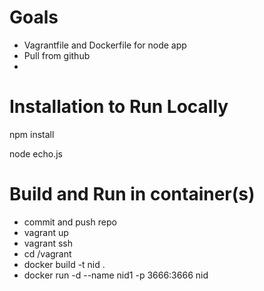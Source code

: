 # Goals
 - Vagrantfile and Dockerfile for node app
 - Pull from github
 - 

# Installation to Run Locally
npm install

node echo.js

# Build and Run in container(s)
 - commit and push repo
 - vagrant up
 - vagrant ssh
 - cd /vagrant
 - docker build -t nid .
 - docker run -d --name nid1 -p 3666:3666 nid
